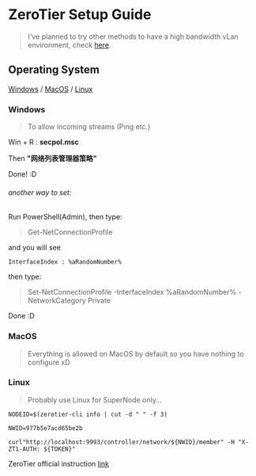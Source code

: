 # ZeroTier Setup Guide
> I've planned to try other methods to have a high bandwidth vLan environment, check [here](https://github.com/MaBoCoMark/MaBoCo/blob/master/ZeroTier/PendingMethods.md).
## Operating System
[Windows](https://github.com/MaBoCoMark/MaBoCo/blob/master/ZeroTier/README.md#windows) / [MacOS](https://github.com/MaBoCoMark/MaBoCo/blob/master/ZeroTier/README.md#macos) / [Linux](https://github.com/MaBoCoMark/MaBoCo/blob/master/ZeroTier/README.md#linux)
### Windows
> To allow incoming streams (Ping etc.)

Win + R : **secpol.msc**

Then **"网络列表管理器策略"**

Done! :D

###### another way to set:
Run PowerShell(Admin), then type:

> Get-NetConnectionProfile

and you will see

```
InterfaceIndex : %aRandomNumber%
```
then type:

> Set-NetConnectionProfile -InterfaceIndex %aRandomNumber% -NetworkCategory Private

Done :D

### MacOS
> Everything is allowed on MacOS by default
> so you have nothing to configure xD
### Linux
> Probably use Linux for SuperNode only...

```
NODEID=$(zerotier-cli info | cut -d " " -f 3)
```
```
NWID=977b5e7acd65be2b
```
```
curl"http://localhost:9993/controller/network/${NWID}/member" -H "X-ZT1-AUTH: ${TOKEN}"
```
ZeroTier official instruction [link](https://docs.zerotier.com/self-hosting/network-controllers)

